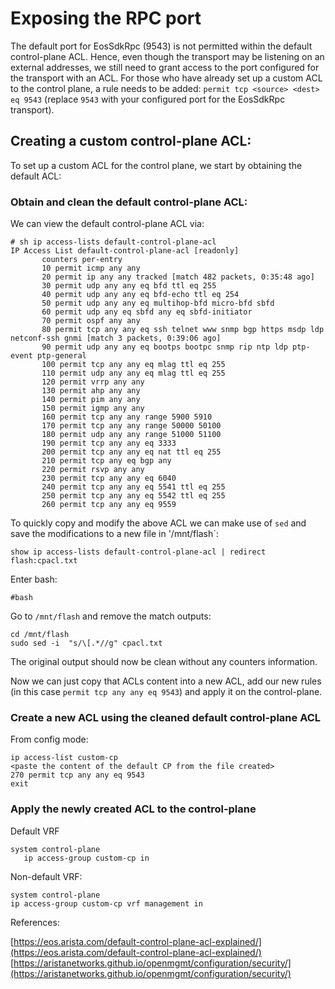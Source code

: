 # Exposing the RPC port

The default port for EosSdkRpc (9543) is not permitted within the default control-plane ACL. Hence, even though the transport may be listening on an external addresses, we still need to grant access to the port configured for the transport with an ACL. For those who have already set up a custom ACL to the control plane, a rule needs to be added: `permit tcp <source> <dest> eq 9543` (replace `9543` with your configured port for the EosSdkRpc transport).

## Creating a custom control-plane ACL:

To set up a custom ACL for the control plane, we start by obtaining the default ACL:

### Obtain and clean the default control-plane ACL:

We can view the default control-plane ACL via:
```
# sh ip access-lists default-control-plane-acl
IP Access List default-control-plane-acl [readonly]
       counters per-entry
       10 permit icmp any any
       20 permit ip any any tracked [match 482 packets, 0:35:48 ago]
       30 permit udp any any eq bfd ttl eq 255
       40 permit udp any any eq bfd-echo ttl eq 254
       50 permit udp any any eq multihop-bfd micro-bfd sbfd
       60 permit udp any eq sbfd any eq sbfd-initiator
       70 permit ospf any any
       80 permit tcp any any eq ssh telnet www snmp bgp https msdp ldp netconf-ssh gnmi [match 3 packets, 0:39:06 ago]
       90 permit udp any any eq bootps bootpc snmp rip ntp ldp ptp-event ptp-general
       100 permit tcp any any eq mlag ttl eq 255
       110 permit udp any any eq mlag ttl eq 255
       120 permit vrrp any any
       130 permit ahp any any
       140 permit pim any any
       150 permit igmp any any
       160 permit tcp any any range 5900 5910
       170 permit tcp any any range 50000 50100
       180 permit udp any any range 51000 51100
       190 permit tcp any any eq 3333
       200 permit tcp any any eq nat ttl eq 255
       210 permit tcp any eq bgp any
       220 permit rsvp any any
       230 permit tcp any any eq 6040
       240 permit tcp any any eq 5541 ttl eq 255
       250 permit tcp any any eq 5542 ttl eq 255
       260 permit tcp any any eq 9559
```

To quickly copy and modify the above ACL we can make use of `sed` and save the modifications to a new file in '/mnt/flash`:

```
show ip access-lists default-control-plane-acl | redirect flash:cpacl.txt
```

Enter bash:
```
#bash
```

Go to `/mnt/flash` and remove the match outputs:
```
cd /mnt/flash
sudo sed -i  "s/\[.*//g" cpacl.txt
```

The original output should now be clean without any counters information. 

Now we can just copy that ACLs content into a new ACL, add our new rules (in this case `permit tcp any any eq 9543`) and apply it on the control-plane.

### Create a new ACL using the cleaned default control-plane ACL
From config mode:
```
ip access-list custom-cp
<paste the content of the default CP from the file created>
270 permit tcp any any eq 9543
exit
```

### Apply the newly created ACL to the control-plane

Default VRF
```
system control-plane
   ip access-group custom-cp in
```

Non-default VRF:
```
system control-plane
ip access-group custom-cp vrf management in
```

References:

[https://eos.arista.com/default-control-plane-acl-explained/](https://eos.arista.com/default-control-plane-acl-explained/)
[https://aristanetworks.github.io/openmgmt/configuration/security/](https://aristanetworks.github.io/openmgmt/configuration/security/)
